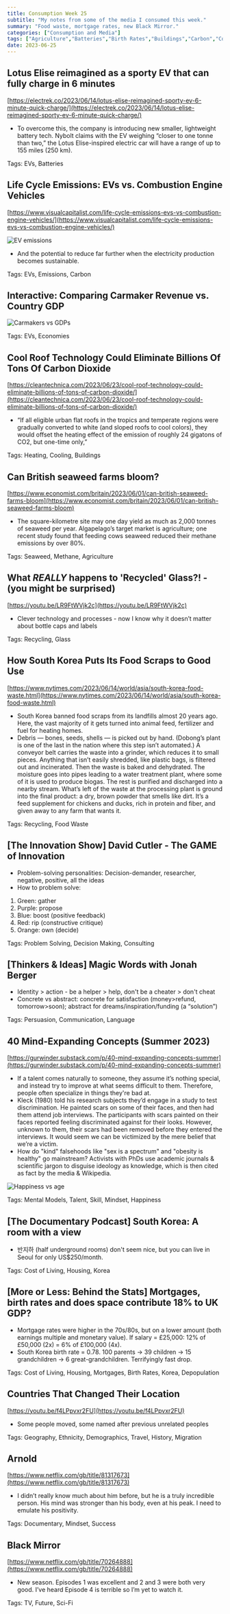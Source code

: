 ```yaml
---
title: Consumption Week 25
subtitle: "My notes from some of the media I consumed this week."
summary: "Food waste, mortgage rates, new Black Mirror."
categories: ["Consumption and Media"]
tags: ["Agriculture","Batteries","Birth Rates","Buildings","Carbon","Communication","Consulting","Cooling","Cost of Living","Decision Making","Demographics","Depopulation","Documentary","Economies","Emissions","Ethnicity","EVs","Food Waste","Future","Geography","Glass","Happiness","Heating","History","Housing","Korea","Language","Mental Models","Methane","Migration","Mindset","Mortgages","Persuasion","Problem Solving","Recycling","Sci-Fi","Seaweed","Skill","Success","Talent","Travel","TV"]
date: 2023-06-25
---
```

## Lotus Elise reimagined as a sporty EV that can fully charge in 6 minutes

[https://electrek.co/2023/06/14/lotus-elise-reimagined-sporty-ev-6-minute-quick-charge/](https://electrek.co/2023/06/14/lotus-elise-reimagined-sporty-ev-6-minute-quick-charge/)

- To overcome this, the company is introducing new smaller, lightweight battery tech. Nybolt claims with the EV weighing “closer to one tonne than two,” the Lotus Elise-inspired electric car will have a range of up to 155 miles (250 km).

Tags: EVs, Batteries

## Life Cycle Emissions: EVs vs. Combustion Engine Vehicles

[https://www.visualcapitalist.com/life-cycle-emissions-evs-vs-combustion-engine-vehicles/](https://www.visualcapitalist.com/life-cycle-emissions-evs-vs-combustion-engine-vehicles/)

![EV emissions](/images/sections/consumption-and-media/week25.png)

- And the potential to reduce far further when the electricity production becomes sustainable.

Tags: EVs, Emissions, Carbon

## Interactive: Comparing Carmaker Revenue vs. Country GDP

![Carmakers vs GDPs](/images/sections/consumption-and-media/week25-1.png)

Tags: EVs, Economies

## Cool Roof Technology Could Eliminate Billions Of Tons Of Carbon Dioxide

[https://cleantechnica.com/2023/06/23/cool-roof-technology-could-eliminate-billions-of-tons-of-carbon-dioxide/](https://cleantechnica.com/2023/06/23/cool-roof-technology-could-eliminate-billions-of-tons-of-carbon-dioxide/)

- “If all eligible urban flat roofs in the tropics and temperate regions were gradually converted to white (and sloped roofs to cool colors), they would offset the heating effect of the emission of roughly 24 gigatons of CO2, but one-time only,”

Tags: Heating, Cooling, Buildings

## Can British seaweed farms bloom?

[https://www.economist.com/britain/2023/06/01/can-british-seaweed-farms-bloom](https://www.economist.com/britain/2023/06/01/can-british-seaweed-farms-bloom)

- The square-kilometre site may one day yield as much as 2,000 tonnes of seaweed per year. Algapelago’s target market is agriculture; one recent study found that feeding cows seaweed reduced their methane emissions by over 80%.

Tags: Seaweed, Methane, Agriculture

## What *REALLY* happens to 'Recycled' Glass?! - (you might be surprised)

[https://youtu.be/LR9FtWVjk2c](https://youtu.be/LR9FtWVjk2c)

- Clever technology and processes - now I know why it doesn’t matter about bottle caps and labels

Tags: Recycling, Glass

## How South Korea Puts Its Food Scraps to Good Use

[https://www.nytimes.com/2023/06/14/world/asia/south-korea-food-waste.html](https://www.nytimes.com/2023/06/14/world/asia/south-korea-food-waste.html)

- South Korea banned food scraps from its landfills almost 20 years ago. Here, the vast majority of it gets turned into animal feed, fertilizer and fuel for heating homes.
- Debris — bones, seeds, shells — is picked out by hand. (Dobong’s plant is one of the last in the nation where this step isn’t automated.) A conveyor belt carries the waste into a grinder, which reduces it to small pieces. Anything that isn’t easily shredded, like plastic bags, is filtered out and incinerated. Then the waste is baked and dehydrated. The moisture goes into pipes leading to a water treatment plant, where some of it is used to produce biogas. The rest is purified and discharged into a nearby stream. What’s left of the waste at the processing plant is ground into the final product: a dry, brown powder that smells like dirt. It’s a feed supplement for chickens and ducks, rich in protein and fiber, and given away to any farm that wants it.

Tags: Recycling, Food Waste

## [The Innovation Show] David Cutler - The GAME of Innovation

- Problem-solving personalities: Decision-demander, researcher, negative, positive, all the ideas
- How to problem solve:
1. Green: gather
2. Purple: propose
3. Blue: boost (positive feedback)
4. Red: rip (constructive critique)
5. Orange: own (decide)

Tags: Problem Solving, Decision Making, Consulting

## [Thinkers & Ideas] Magic Words with Jonah Berger

- Identity > action - be a helper > help, don't be a cheater > don't cheat
- Concrete vs abstract: concrete for satisfaction (money>refund, tomorrow>soon); abstract for dreams/inspiration/funding (a “solution”)

Tags: Persuasion, Communication, Language

## 40 Mind-Expanding Concepts (Summer 2023)

[https://gurwinder.substack.com/p/40-mind-expanding-concepts-summer](https://gurwinder.substack.com/p/40-mind-expanding-concepts-summer)

- If a talent comes naturally to someone, they assume it’s nothing special, and instead try to improve at what seems difficult to them. Therefore, people often specialize in things they're bad at.
- Kleck (1980) told his research subjects they’d engage in a study to test discrimination. He painted scars on some of their faces, and then had them attend job interviews. The participants with scars painted on their faces reported feeling discriminated against for their looks. However, unknown to them, their scars had been removed before they entered the interviews. It would seem we can be victimized by the mere belief that we’re a victim.
- How do "kind" falsehoods like "sex is a spectrum" and "obesity is healthy" go mainstream? Activists with PhDs use academic journals & scientific jargon to disguise ideology as knowledge, which is then cited as fact by the media & Wikipedia.

![Happiness vs age](/images/sections/consumption-and-media/week25-2.png)

Tags: Mental Models, Talent, Skill, Mindset, Happiness

## [The Documentary Podcast] South Korea: A room with a view

- 반지하 (half underground rooms) don't seem nice, but you can live in Seoul for only US$250/month.

Tags: Cost of Living, Housing, Korea

## [More or Less: Behind the Stats] Mortgages, birth rates and does space contribute 18% to UK GDP?

- Mortgage rates were higher in the 70s/80s, but on a lower amount (both earnings multiple and monetary value). If salary = £25,000: 12% of £50,000 (2x) = 6% of £100,000 (4x).
- South Korea birth rate = 0.78. 100 parents -> 39 children -> 15 grandchildren -> 6 great-grandchildren. Terrifyingly fast drop.

Tags: Cost of Living, Housing, Mortgages, Birth Rates, Korea, Depopulation

## Countries That Changed Their Location

[https://youtu.be/f4LPpvxr2FU](https://youtu.be/f4LPpvxr2FU)

- Some people moved, some named after previous unrelated peoples

Tags: Geography, Ethnicity, Demographics, Travel, History, Migration

## Arnold

[https://www.netflix.com/gb/title/81317673](https://www.netflix.com/gb/title/81317673)

- I didn’t really know much about him before, but he is a truly incredible person. His mind was stronger than his body, even at his peak. I need to emulate his positivity.

Tags: Documentary, Mindset, Success

## Black Mirror

[https://www.netflix.com/gb/title/70264888](https://www.netflix.com/gb/title/70264888)

- New season. Episodes 1 was excellent and 2 and 3 were both very good. I’ve heard Episode 4 is terrible so I’m yet to watch it.

Tags: TV, Future, Sci-Fi